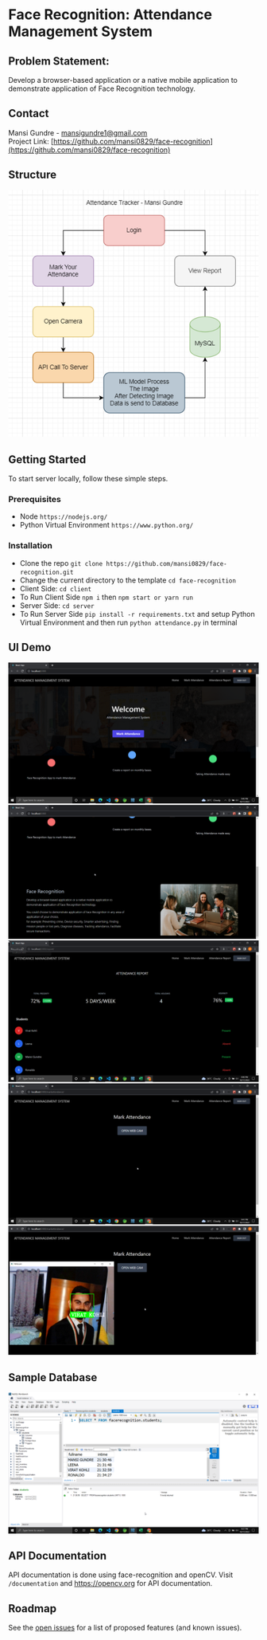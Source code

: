 # Face Recognition: Attendance Management System

## Problem Statement:

Develop a browser-based application or a native mobile application to demonstrate application of Face Recognition technology.

## Contact

Mansi Gundre - [mansigundre1@gmail.com](mailto:mansigundre1@gmail.com)</br>
Project Link: [https://github.com/mansi0829/face-recognition](https://github.com/mansi0829/face-recognition)

## Structure

<img src="/documentation/facerecog.png"></img>

## Getting Started

To start server locally, follow these simple steps.

### Prerequisites

- Node
  `https://nodejs.org/`
- Python Virtual Environment
  `https://www.python.org/`

### Installation

- Clone the repo `git clone https://github.com/mansi0829/face-recognition.git`
- Change the current directory to the template `cd face-recognition`
- Client Side: `cd client`
- To Run Client Side `npm i` then `npm start or yarn run`
- Server Side: `cd server`
- To Run Server Side `pip install -r requirements.txt` and setup Python Virtual Environment and then run `python attendance.py` in terminal

## UI Demo

<img src="/documentation/ui1.png"></img>
<img src="/documentation/ui7.png"></img>
<img src="/documentation/ui2.png"></img>
<img src="/documentation/ui3.png"></img>
<img src="/documentation/ui5.png"></img>

## Sample Database

<img src="/documentation/db.png"></img>

## API Documentation
API documentation is done using face-recognition and openCV. Visit `/documentation` and <a href="https://opencv.org/">https://opencv.org</a> for API documentation.

## Roadmap

See the [open issues](https://github.com/mansi0829/face-recognition/issues) for a list of proposed features (and known issues).
